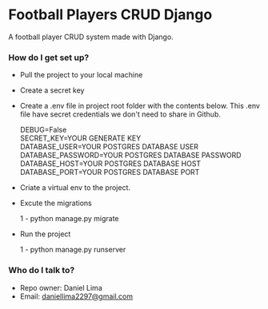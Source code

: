 # Football Players CRUD Django #

A football player CRUD system made with Django.

### How do I get set up? ###

- Pull the project to your local machine
- Create a secret key
- Create a .env file in project root folder with the contents below. This .env file have secret credentials we don't need to share in Github.

    DEBUG=False<br/>
    SECRET_KEY=YOUR GENERATE KEY<br/>
    DATABASE_USER=YOUR POSTGRES DATABASE USER<br/>
    DATABASE_PASSWORD=YOUR POSTGRES DATABASE PASSWORD<br/>
    DATABASE_HOST=YOUR POSTGRES DATABASE HOST<br/>
    DATABASE_PORT=YOUR POSTGRES DATABASE PORT<br/>

- Criate a virtual env to the project.
- Excute the migrations

    1 - python manage.py migrate

- Run the project

    1 - python manage.py runserver

### Who do I talk to? ###

* Repo owner: Daniel Lima
* Email: daniellima2297@gmail.com
